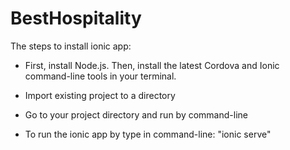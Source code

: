 # BestHospitality

The steps to install ionic app:

- First, install Node.js. Then, install the latest Cordova and Ionic command-line tools in your terminal.

- Import existing project to a directory

- Go to your project directory and run by command-line

- To run the ionic app by type in command-line: "ionic serve"
